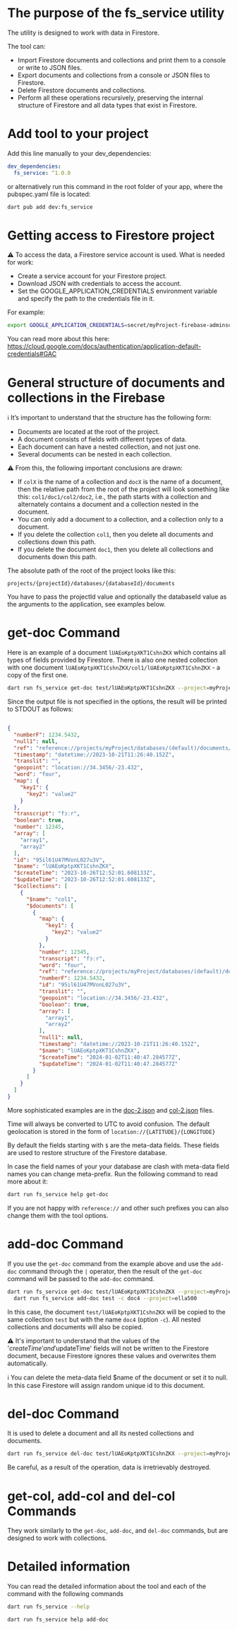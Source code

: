 # The purpose of the fs_service utility

The utility is designed to work with data in Firestore.

The tool can:
- Import Firestore documents and collections and print them to a console or write to JSON files.
- Export documents and collections from a console or JSON files to Firestore.
- Delete Firestore documents and collections.
- Perform all these operations recursively, preserving the internal structure of Firestore and all 
  data types that exist in Firestore.


# Add tool to your project

Add this line manually to your dev_dependencies:
```yaml
dev_dependencies:
  fs_service: ^1.0.0
```
or alternatively run this command in the root folder of your app, where the pubspec.yaml file is located:
```bash
dart pub add dev:fs_service
```


# Getting access to Firestore project

⚠️ To access the data, a Firestore service account is used. What is needed for work:
- Create a service account for your Firestore project.
- Download JSON with credentials to access the account.
- Set the GOOGLE_APPLICATION_CREDENTIALS environment variable and specify the path to the credentials file in it.

For example: 
```bash
export GOOGLE_APPLICATION_CREDENTIALS=secret/myProject-firebase-adminsdk-asda-23423hgh32.json
```

You can read more about this here: https://cloud.google.com/docs/authentication/application-default-credentials#GAC


# General structure of documents and collections in the Firebase

ℹ️ It’s important to understand that the structure has the following form:

- Documents are located at the root of the project.
- A document consists of fields with different types of data.
- Each document can have a nested collection, and not just one.
- Several documents can be nested in each collection. 

⚠️ From this, the following important conclusions are drawn:

- If `colX` is the name of a collection and `docX` is the name of a document, 
    then the relative path from the root of the project will look something like this: `col1/doc1/col2/doc2`, 
    i.e., the path starts with a collection and alternately contains a document and a collection nested in the document.
- You can only add a document to a collection, and a collection only to a document.
- If you delete the collection `col1`, then you delete all documents and collections down this path.
- If you delete the document `doc1`, then you delete all collections and documents down this path.

The absolute path of the root of the project looks like this:

```
projects/{projectId}/databases/{databaseId}/documents
```

You have to pass the projectId value and optionally the databaseId value as the arguments to the application, see examples below.

# get-doc Command

Here is an example of a document `lUAEoKptpXKT1CshnZKX` which contains all types of fields provided by Firestore. 
There is also one nested collection with one document `lUAEoKptpXKT1CshnZKX/col1/lUAEoKptpXKT1CshnZKX` - a copy of the first one.

```bash
dart run fs_service get-doc test/lUAEoKptpXKT1CshnZKX --project=myProject
```

Since the output file is not specified in the options, the result will be printed to STDOUT as follows:

```json

{
  "numberF": 1234.5432,
  "null1": null,
  "ref": "reference://projects/myProject/databases/(default)/documents/en/YLTunxHK6rgPTWHxjJYe",
  "timestamp": "datetime://2023-10-21T11:26:40.152Z",
  "translit": "",
  "geopoint": "location://34.3456/-23.432",
  "word": "four",
  "map": {
    "key1": {
      "key2": "value2"
    }
  },
  "transcript": "fɔːr",
  "boolean": true,
  "number": 12345,
  "array": [
    "array1",
    "array2"
  ],
  "id": "95il61U47MVonL027u3V",
  "$name": "lUAEoKptpXKT1CshnZKX",
  "$createTime": "2023-10-26T12:52:01.608133Z",
  "$updateTime": "2023-10-26T12:52:01.608133Z",
  "$collections": [
    {
      "$name": "col1",
      "$documents": [
        {
          "map": {
            "key1": {
              "key2": "value2"
            }
          },
          "number": 12345,
          "transcript": "fɔːr",
          "word": "four",
          "ref": "reference://projects/myProject/databases/(default)/documents/en/YLTunxHK6rgPTWHxjJYe",
          "numberF": 1234.5432,
          "id": "95il61U47MVonL027u3V",
          "translit": "",
          "geopoint": "location://34.3456/-23.432",
          "boolean": true,
          "array": [
            "array1",
            "array2"
          ],
          "null1": null,
          "timestamp": "datetime://2023-10-21T11:26:40.152Z",
          "$name": "lUAEoKptpXKT1CshnZKX",
          "$createTime": "2024-01-02T11:40:47.284577Z",
          "$updateTime": "2024-01-02T11:40:47.284577Z"
        }
      ]
    }
  ]
}
```

More sophisticated examples are in the [doc-2.json](test/jsons/doc-2.json) and [col-2.json](test/jsons/col-2.json) files.

Time will always be converted to UTC to avoid confusion. 
The default geolocation is stored in the form of `location://{LATITUDE}/{LONGITUDE}`

By default the fields starting with `$` are the meta-data fields. These fields are used to restore 
structure of the Firestore database.

In case the field names of your your database are clash with meta-data field names you can change meta-prefix.
Run the following command to read more about it:
```bash
dart run fs_service help get-doc
```

If you are not happy with `reference://` and other such prefixes you can also change them with the tool options.


# add-doc Command

If you use the `get-doc` command from the example above and use the `add-doc` command through the `|` operator, 
then the result of the `get-doc` command will be passed to the `add-doc` command.

```bash
dart run fs_service get-doc test/lUAEoKptpXKT1CshnZKX --project=myProject | \
  dart run fs_service add-doc test -c doc4 --project=ella500
```

In this case, the document `test/lUAEoKptpXKT1CshnZKX` will be copied to the same collection `test` 
but with the name `doc4` (option `-c`). All nested collections and documents will also be copied.

⚠️ It's important to understand that the values of the '$createTime' and '$updateTime' fields will not be 
written to the Firestore document, because Firestore ignores these values and overwrites them automatically.

ℹ️ You can delete the meta-data field $name of the document or set it to null. In this case Firestore will 
assign random unique id to this document.


# del-doc Command

It is used to delete a document and all its nested collections and documents.

```bash
dart run fs_service del-doc test/lUAEoKptpXKT1CshnZKX --project=myProject
```

Be careful, as a result of the operation, data is irretrievably destroyed.


# get-col, add-col and del-col Commands

They work similarly to the `get-doc`, `add-doc`, and `del-doc` commands, but are designed to work with collections.

# Detailed information

You can read the detailed information about the tool and each of the command with the following commands

```bash
dart run fs_service --help
```

```bash
dart run fs_service help add-doc
```

